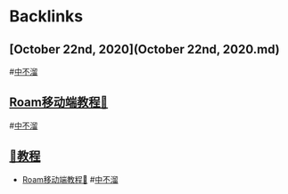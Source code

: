 
# Backlinks
## [October 22nd, 2020](October 22nd, 2020.md)

#[中不溜](中不溜.md)

## [Roam移动端教程🏃](Roam移动端教程🏃.md)

#[中不溜](中不溜.md)

## [📘教程](📘教程.md)
- [Roam移动端教程🏃](Roam移动端教程🏃.md) #[中不溜](中不溜.md)


